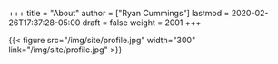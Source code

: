 +++
title = "About"
author = ["Ryan Cummings"]
lastmod = 2020-02-26T17:37:28-05:00
draft = false
weight = 2001
+++

{{< figure src="/img/site/profile.jpg" width="300" link="/img/site/profile.jpg" >}}
